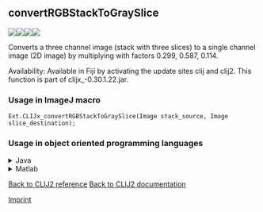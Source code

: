 ## convertRGBStackToGraySlice
<img src="images/mini_empty_logo.png"/><img src="images/mini_empty_logo.png"/><img src="images/mini_clijx_logo.png"/><img src="images/mini_empty_logo.png"/>

Converts a three channel image (stack with three slices) to a single channel image (2D image) by multiplying with factors 0.299, 0.587, 0.114.

Availability: Available in Fiji by activating the update sites clij and clij2.
This function is part of clijx_-0.30.1.22.jar.

### Usage in ImageJ macro
```
Ext.CLIJx_convertRGBStackToGraySlice(Image stack_source, Image slice_destination);
```


### Usage in object oriented programming languages



<details>

<summary>
Java
</summary>
<pre class="highlight">// init CLIJ and GPU
import net.haesleinhuepf.clijx.CLIJx;
import net.haesleinhuepf.clij.clearcl.ClearCLBuffer;
CLIJx clijx = CLIJx.getInstance();

// get input parameters
ClearCLBuffer stack_source = clijx.push(stack_sourceImagePlus);
slice_destination = clijx.create(stack_source);
</pre>

<pre class="highlight">
// Execute operation on GPU
clijx.convertRGBStackToGraySlice(stack_source, slice_destination);
</pre>

<pre class="highlight">
// show result
slice_destinationImagePlus = clijx.pull(slice_destination);
slice_destinationImagePlus.show();

// cleanup memory on GPU
clijx.release(stack_source);
clijx.release(slice_destination);
</pre>

</details>



<details>

<summary>
Matlab
</summary>
<pre class="highlight">% init CLIJ and GPU
clijx = init_clatlabx();

% get input parameters
stack_source = clijx.pushMat(stack_source_matrix);
slice_destination = clijx.create(stack_source);
</pre>

<pre class="highlight">
% Execute operation on GPU
clijx.convertRGBStackToGraySlice(stack_source, slice_destination);
</pre>

<pre class="highlight">
% show result
slice_destination = clijx.pullMat(slice_destination)

% cleanup memory on GPU
clijx.release(stack_source);
clijx.release(slice_destination);
</pre>

</details>



[Back to CLIJ2 reference](https://clij.github.io/clij2-docs/reference)
[Back to CLIJ2 documentation](https://clij.github.io/clij2-docs)

[Imprint](https://clij.github.io/imprint)
